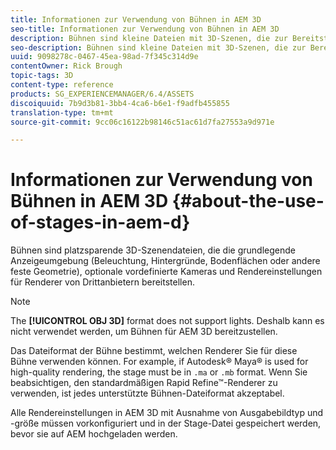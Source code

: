 ```yaml
---
title: Informationen zur Verwendung von Bühnen in AEM 3D
seo-title: Informationen zur Verwendung von Bühnen in AEM 3D
description: Bühnen sind kleine Dateien mit 3D-Szenen, die zur Bereitstellung der grundlegenden Anzeigeumgebung dienen.
seo-description: Bühnen sind kleine Dateien mit 3D-Szenen, die zur Bereitstellung der grundlegenden Anzeigeumgebung dienen.
uuid: 9098278c-0467-45ea-98ad-7f345c314d9e
contentOwner: Rick Brough
topic-tags: 3D
content-type: reference
products: SG_EXPERIENCEMANAGER/6.4/ASSETS
discoiquuid: 7b9d3b81-3bb4-4ca6-b6e1-f9adfb455855
translation-type: tm+mt
source-git-commit: 9cc06c16122b98146c51ac61d7fa27553a9d971e

---
```



# Informationen zur Verwendung von Bühnen in AEM 3D {#about-the-use-of-stages-in-aem-d}

Bühnen sind platzsparende 3D-Szenendateien, die die grundlegende Anzeigeumgebung (Beleuchtung, Hintergründe, Bodenflächen oder andere feste Geometrie), optionale vordefinierte Kameras und Rendereinstellungen für Renderer von Drittanbietern bereitstellen.

>[!NOTE]
>
>The **[!UICONTROL OBJ 3D]** format does not support lights. Deshalb kann es nicht verwendet werden, um Bühnen für AEM 3D bereitzustellen.

Das Dateiformat der Bühne bestimmt, welchen Renderer Sie für diese Bühne verwenden können. For example, if Autodesk® Maya® is used for high-quality rendering, the stage must be in `.ma` or `.mb` format. Wenn Sie beabsichtigen, den standardmäßigen Rapid Refine™-Renderer zu verwenden, ist jedes unterstützte Bühnen-Dateiformat akzeptabel.

Alle Rendereinstellungen in AEM 3D mit Ausnahme von Ausgabebildtyp und -größe müssen vorkonfiguriert und in der Stage-Datei gespeichert werden, bevor sie auf AEM hochgeladen werden.